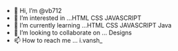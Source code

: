 - 👋 Hi, I’m @vb712
- 👀 I’m interested in ...HTML CSS JAVASCRIPT
- 🌱 I’m currently learning ...HTML CSS JAVASCRIPT Java
- 💞️ I’m looking to collaborate on ... Designs
- 📫 How to reach me ... i.vansh_

<!---
vb712/vb712 is a ✨ special ✨ repository because its `README.md` (this file) appears on your GitHub profile.
You can click the Preview link to take a look at your changes.
--->
